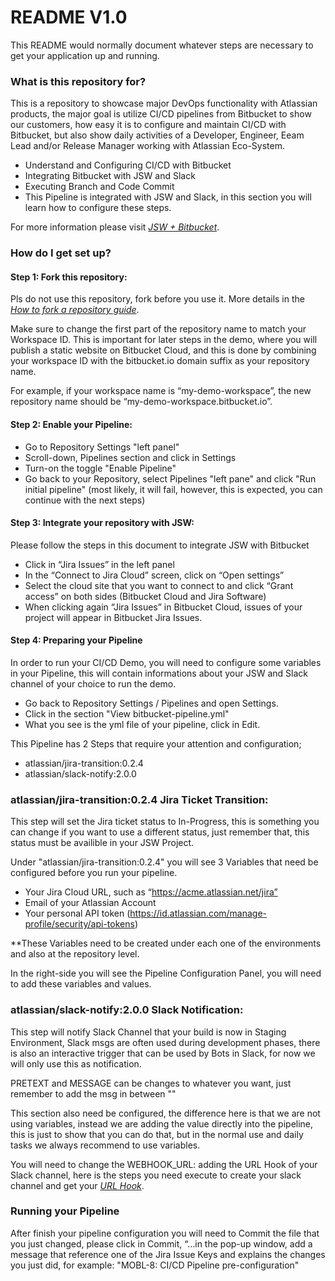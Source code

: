 # README V1.0 #

This README would normally document whatever steps are necessary to get your application up and running.

### What is this repository for? ###
This is a repository to showcase major DevOps functionality with Atlassian products, the major goal is utilize CI/CD pipelines from Bitbucket to show our customers,
how easy it is to configure and maintain CI/CD with Bitbucket, but also show daily activities of a Developer, Engineer, Eeam Lead and/or Release Manager working 
with Atlassian Eco-System.

* Understand and Configuring CI/CD with Bitbucket
* Integrating Bitbucket with JSW and Slack 
* Executing Branch and Code Commit
* This Pipeline is integrated with JSW and Slack, in this section you will learn how to configure these steps.

For more information please visit [_JSW + Bitbucket_](https://www.atlassian.com/software/jira/bitbucket-integration).

### How do I get set up? ###

#### Step 1: Fork this repository:

Pls do not use this repository, fork before you use it.
More details in the [_How to fork a repository guide_](https://confluence.atlassian.com/bitbucket/forking-a-repository-221449527.html).

Make sure to change the first part of the repository name to match your Workspace ID. This is important for later steps in the demo, where you will publish a static website on Bitbucket Cloud, and this is done by combining your workspace ID with the bitbucket.io domain suffix as your repository name.

For example, if your workspace name is “my-demo-workspace”, the new repository name should be “my-demo-workspace.bitbucket.io”. 

#### Step 2: Enable your Pipeline:

* Go to Repository Settings "left panel"
* Scroll-down, Pipelines section and click in Settings
* Turn-on the toggle "Enable Pipeline"
* Go back to your Repository, select Pipelines "left pane" and click "Run initial pipeline" (most likely, it will fail, however, this is expected, you can continue with the next steps)

#### Step 3: Integrate your repository with JSW:

Please follow the steps in this document to integrate JSW with Bitbucket

* Click in “Jira Issues” in the left panel
* In the “Connect to Jira Cloud” screen, click on “Open settings”
* Select the cloud site that you want to connect to and click “Grant access” on both sides (Bitbucket Cloud and Jira Software)
* When clicking again “Jira Issues” in Bitbucket Cloud, issues of your project will appear in Bitbucket Jira Issues.

#### Step 4: Preparing your Pipeline

In order to run your CI/CD Demo, you will need to configure some variables in your Pipeline, this will contain informations about your JSW and Slack channel of your choice to run the demo.

* Go back to Repository Settings / Pipelines and open Settings.
* Click in the section "View bitbucket-pipeline.yml"
* What you see is the yml file of your pipeline, click in Edit. 

This Pipeline has 2 Steps that require your attention and configuration;

 * atlassian/jira-transition:0.2.4
 * atlassian/slack-notify:2.0.0

### atlassian/jira-transition:0.2.4 Jira Ticket Transition:

 This step will set the Jira ticket status to In-Progress, this is something you can change if you want to use a different status, just remember that, this status must be availible in your JSW Project.

 Under "atlassian/jira-transition:0.2.4" you will see 3 Variables that need be configured before you run your pipeline.

* Your Jira Cloud URL, such as “https://acme.atlassian.net/jira”
* Email of your Atlassian Account
* Your personal API token (https://id.atlassian.com/manage-profile/security/api-tokens)

 **These Variables need to be created under each one of the environments and also at the repository level.

 In the right-side you will see the Pipeline Configuration Panel, you will need to add these variables and values.

### atlassian/slack-notify:2.0.0 Slack Notification:

 This step will notify Slack Channel that your build is now in Staging Environment, Slack msgs are often used during development phases, there is also an interactive trigger that can be used by Bots in Slack, for now we will only use this as notification.

 PRETEXT and MESSAGE can be changes to whatever you want, just remember to add the msg in between ""

 This section also need be configured, the difference here is that we are not using variables, instead we are adding the value directly into the pipeline, this is just to show that you can do that, but in the normal use and daily tasks we always recommend to use variables.

 You will need to change the WEBHOOK_URL: adding the URL Hook of your Slack channel, here is the steps you need execute to create your slack channel and get your [_URL Hook_](https://api.slack.com/messaging/webhooks). 


### Running your Pipeline ###

 After finish your pipeline configuration you will need to Commit the file that you just changed, please click in Commit, “…in the pop-up window, add a message that reference one of the Jira Issue Keys and explains the changes you just did, for example: "MOBL-8: CI/CD Pipeline pre-configuration"


